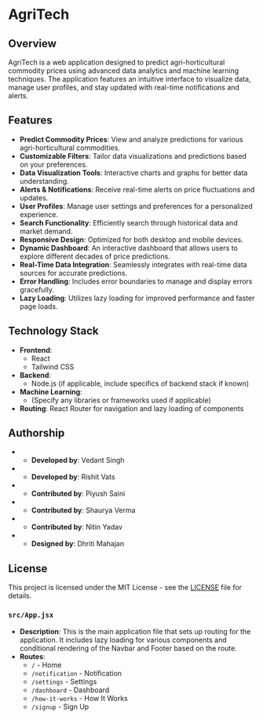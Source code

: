 # AgriTech

## Overview

AgriTech is a web application designed to predict agri-horticultural commodity prices using advanced data analytics and machine learning techniques. The application features an intuitive interface to visualize data, manage user profiles, and stay updated with real-time notifications and alerts.

## Features

- **Predict Commodity Prices**: View and analyze predictions for various agri-horticultural commodities.
- **Customizable Filters**: Tailor data visualizations and predictions based on your preferences.
- **Data Visualization Tools**: Interactive charts and graphs for better data understanding.
- **Alerts & Notifications**: Receive real-time alerts on price fluctuations and updates.
- **User Profiles**: Manage user settings and preferences for a personalized experience.
- **Search Functionality**: Efficiently search through historical data and market demand.
- **Responsive Design**: Optimized for both desktop and mobile devices.
- **Dynamic Dashboard**: An interactive dashboard that allows users to explore different decades of price predictions.
- **Real-Time Data Integration**: Seamlessly integrates with real-time data sources for accurate predictions.
- **Error Handling**: Includes error boundaries to manage and display errors gracefully.
- **Lazy Loading**: Utilizes lazy loading for improved performance and faster page loads.

## Technology Stack

- **Frontend**: 
  - React
  - Tailwind CSS
- **Backend**: 
  - Node.js (if applicable, include specifics of backend stack if known)
- **Machine Learning**: 
  - (Specify any libraries or frameworks used if applicable)
- **Routing**: React Router for navigation and lazy loading of components

## Authorship

- - **Developed by**: Vedant Singh
- - **Developed by**: Rishit Vats
- - **Contributed  by**: Piyush Saini
- - **Contributed  by**: Shaurya Verma
- - **Contributed  by**: Nitin Yadav
- - **Designed  by**: Dhriti Mahajan

## License

This project is licensed under the MIT License - see the [LICENSE](LICENSE) file for details.
### `src/App.jsx`

- **Description**: This is the main application file that sets up routing for the application. It includes lazy loading for various components and conditional rendering of the Navbar and Footer based on the route.
- **Routes**:
  - `/` - Home
  - `/notification` - Notification
  - `/settings` - Settings
  - `/dashboard` - Dashboard
  - `/how-it-works` - How It Works
  - `/signup` - Sign Up
